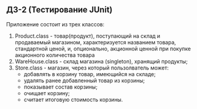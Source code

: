 ДЗ-2 (Тестирование JUnit)
------------------------------------
Приложение состоит из трех классов:
1. Product.class - товар(продукт), поступающий на склад и продаваемый магазином,
   характеризуется названием товара, стандартной ценой, и, опционально, акционной
   ценной при покупке акционного количества товара
2. WareHouse.class - склад магазина (singleton), хранящий продукты;
3. Store.class - магазин, через который пользолватель может: 
   - добавлять в корзину товар, имеющийся на складе; 
   - удалять ранее добавленный товар из корзины; 
   - показывает состав корзины;
   - очищает корзину;
   - считает итоговую стоимость корзины.